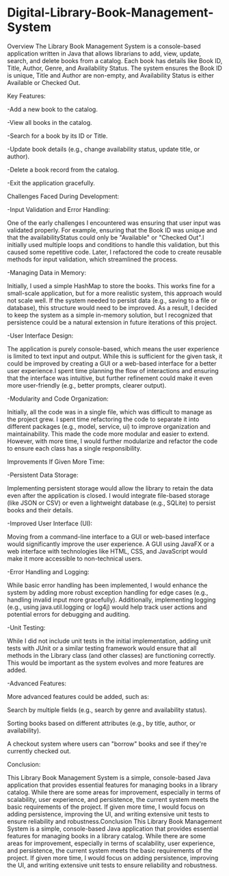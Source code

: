# Digital-Library-Book-Management-System
Overview
The Library Book Management System is a console-based application written in Java that allows librarians to add, view, update, search, and delete books from a catalog. Each book has details like Book ID, Title, Author, Genre, and Availability Status. The system ensures the Book ID is unique, Title and Author are non-empty, and Availability Status is either Available or Checked Out.

Key Features:

-Add a new book to the catalog.

-View all books in the catalog.

-Search for a book by its ID or Title.

-Update book details (e.g., change availability status, update title, or author).

-Delete a book record from the catalog.

-Exit the application gracefully.

Challenges Faced During Development:

-Input Validation and Error Handling:

One of the early challenges I encountered was ensuring that user input was validated properly. For example, ensuring that the Book ID was unique and that the availabilityStatus could only be "Available" or "Checked Out".I initially used multiple loops and conditions to handle this validation, but this caused some repetitive code. Later, I refactored the code to create reusable methods for input validation, which streamlined the process.

-Managing Data in Memory:

Initially, I used a simple HashMap to store the books. This works fine for a small-scale application, but for a more realistic system, this approach would not scale well. If the system needed to persist data (e.g., saving to a file or database), this structure would need to be improved. As a result, I decided to keep the system as a simple in-memory solution, but I recognized that persistence could be a natural extension in future iterations of this project.

-User Interface Design:

The application is purely console-based, which means the user experience is limited to text input and output. While this is sufficient for the given task, it could be improved by creating a GUI or a web-based interface for a better user experience.I spent time planning the flow of interactions and ensuring that the interface was intuitive, but further refinement could make it even more user-friendly (e.g., better prompts, clearer output).

-Modularity and Code Organization:

Initially, all the code was in a single file, which was difficult to manage as the project grew. I spent time refactoring the code to separate it into different packages (e.g., model, service, ui) to improve organization and maintainability. This made the code more modular and easier to extend.
However, with more time, I would further modularize and refactor the code to ensure each class has a single responsibility.

Improvements If Given More Time:

-Persistent Data Storage:

Implementing persistent storage would allow the library to retain the data even after the application is closed. I would integrate file-based storage (like JSON or CSV) or even a lightweight database (e.g., SQLite) to persist books and their details.

-Improved User Interface (UI):

Moving from a command-line interface to a GUI or web-based interface would significantly improve the user experience. A GUI using JavaFX or a web interface with technologies like HTML, CSS, and JavaScript would make it more accessible to non-technical users.

-Error Handling and Logging:

While basic error handling has been implemented, I would enhance the system by adding more robust exception handling for edge cases (e.g., handling invalid input more gracefully). Additionally, implementing logging (e.g., using java.util.logging or log4j) would help track user actions and potential errors for debugging and auditing.

-Unit Testing:

While I did not include unit tests in the initial implementation, adding unit tests with JUnit or a similar testing framework would ensure that all methods in the Library class (and other classes) are functioning correctly. This would be important as the system evolves and more features are added.

-Advanced Features:

More advanced features could be added, such as:

Search by multiple fields (e.g., search by genre and availability status).

Sorting books based on different attributes (e.g., by title, author, or availability).

A checkout system where users can "borrow" books and see if they're currently checked out.


Conclusion:

This Library Book Management System is a simple, console-based Java application that provides essential features for managing books in a library catalog. While there are some areas for improvement, especially in terms of scalability, user experience, and persistence, the current system meets the basic requirements of the project. If given more time, I would focus on adding persistence, improving the UI, and writing extensive unit tests to ensure reliability and robustness.Conclusion
This Library Book Management System is a simple, console-based Java application that provides essential features for managing books in a library catalog. While there are some areas for improvement, especially in terms of scalability, user experience, and persistence, the current system meets the basic requirements of the project. If given more time, I would focus on adding persistence, improving the UI, and writing extensive unit tests to ensure reliability and robustness.
